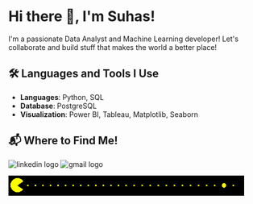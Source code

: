 # Hi there 👋, I'm Suhas!
I'm a passionate Data Analyst and Machine Learning developer! Let's collaborate and build stuff that makes the world a better place!

## 🛠 Languages and Tools I Use
- **Languages**: Python, SQL
- **Database**: PostgreSQL
- **Visualization**: Power BI, Tableau, Matplotlib, Seaborn

## 📬 Where to Find Me!

<div align="left">
  <img src="https://raw.githubusercontent.com/maurodesouza/profile-readme-generator/master/src/assets/icons/social/linkedin/default.svg" width="52" height="40" alt="linkedin logo"  ahref"https://www.linkedin.com/in/suhasr3/"/>
  <img src="https://raw.githubusercontent.com/maurodesouza/profile-readme-generator/master/src/assets/icons/social/gmail/default.svg" width="52" height="40" alt="gmail logo"  />
</div>

![](https://github.com/SuhasR3/SuhasR3/blob/main/4.gif)
